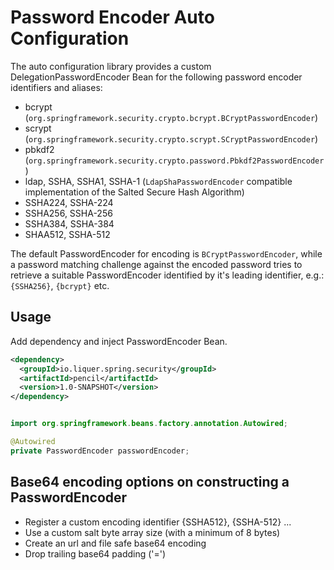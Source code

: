 # Password Encoder Auto Configuration

The auto configuration library provides a custom DelegationPasswordEncoder Bean 
for the following password encoder identifiers and aliases:
- bcrypt (`org.springframework.security.crypto.bcrypt.BCryptPasswordEncoder`)
- scrypt (`org.springframework.security.crypto.scrypt.SCryptPasswordEncoder`)
- pbkdf2 (`org.springframework.security.crypto.password.Pbkdf2PasswordEncoder`)
- ldap, SSHA, SSHA1, SSHA-1 (`LdapShaPasswordEncoder` compatible implementation of the Salted Secure Hash Algorithm)
- SSHA224, SSHA-224
- SSHA256, SSHA-256
- SSHA384, SSHA-384
- SHAA512, SSHA-512

The default PasswordEncoder for encoding is `BCryptPasswordEncoder`, 
while a password matching challenge against the encoded password tries to retrieve 
a suitable PasswordEncoder identified by it's leading identifier, e.g.: `{SSHA256}`, `{bcrypt}` etc.

## Usage

Add dependency and inject PasswordEncoder Bean.

```xml
<dependency>
  <groupId>io.liquer.spring.security</groupId>
  <artifactId>pencil</artifactId>
  <version>1.0-SNAPSHOT</version>
</dependency>
```

```java

import org.springframework.beans.factory.annotation.Autowired;

@Autowired
private PasswordEncoder passwordEncoder;

```

## Base64 encoding options on constructing a PasswordEncoder

- Register a custom encoding identifier {SSHA512}, {SSHA-512} ...
- Use a custom salt byte array size (with a minimum of 8 bytes)
- Create an url and file safe base64 encoding
- Drop trailing base64 padding ('=')
